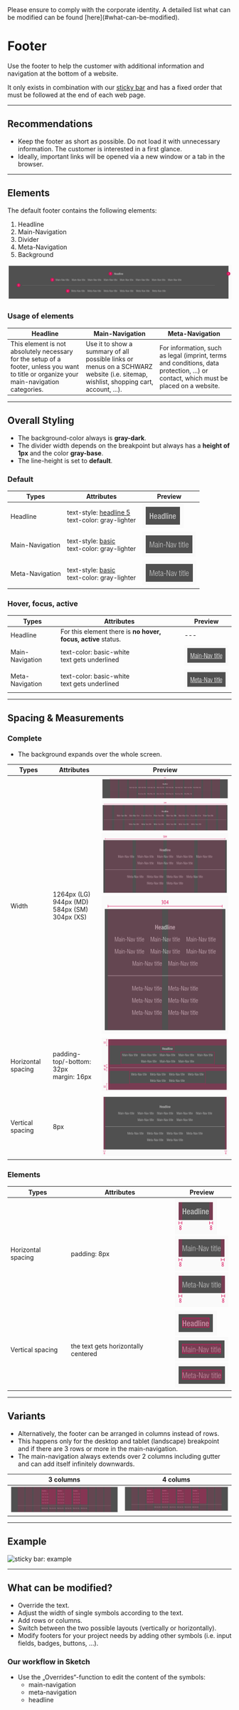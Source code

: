 <AlertInfo alertHeadline="Modifiable">
Please ensure to comply with the corporate identity. A detailed list what can be modified can be found [here](#what-can-be-modified).
</AlertInfo>


# Footer

Use the footer to help the customer with additional information and navigation at the bottom of a website.

It only exists in combination with our [sticky bar](../Sticky%20bar/Sticky%20bar.md) and has a fixed order that must be followed at the end of each web page.

---

## Recommendations

- Keep the footer as short as possible. Do not load it with unnecessary information. The customer is interested in a first glance.
- Ideally, important links will be opened via a new window or a tab in the browser.

---

## Elements

The default footer contains the following elements:

1. Headline
1. Main-Navigation
1. Divider
1. Meta-Navigation
1. Background

![footer complete LG](assets/complete/LG@1x.png)

### Usage of elements

| Headline | Main-Navigation | Meta-Navigation |
|---|---|---|
|This element is not absolutely necessary for the setup of a footer, unless you want to title or organize your main-navigation categories.|Use it to show a summary of all possible links or menus on a SCHWARZ website (i.e. sitemap, wishlist, shopping cart, account, ...).|For information, such as legal (imprint, terms and conditions, data protection, ...) or contact, which must be placed on a website.|

---

## Overall Styling

- The background-color always is **gray-dark**.
- The divider width depends on the breakpoint but always has a **height of 1px** and the color **gray-base**.
- The line-height is set to **default**.

### Default

| Types | Attributes | Preview |
|---|---|---|
| Headline | text-style: [headline 5](../../General/Typography/Typography.md#headlines-headline-level-5)<br>text-color: gray-lighter | ![headline: default](assets/elements/headline/default@1x.png) |
| Main-Navigation | text-style: [basic](../../General/Typography/Typography.md#basic)<br>text-color: gray-lighter | ![main-nav: default](assets/elements/main-nav/default@1x.png) |
| Meta-Navigation | text-style: [basic](../../General/Typography/Typography.md#basic)<br>text-color: gray-lighter | ![meta-nav: default](assets/elements/meta-nav/default@1x.png)|

### Hover, focus, active

| Types | Attributes | Preview |
|---|---|---|
| Headline | For this element there is **no hover, focus, active** status. | --- |
| Main-Navigation | text-color: basic-white<br>text gets underlined | ![main-nav: hover](assets/elements/main-nav/hover@1x.png)|
| Meta-Navigation | text-color: basic-white<br>text gets underlined |![meta-nav: hover](assets/elements/meta-nav/hover@1x.png)|

---

## Spacing & Measurements

### Complete

- The background expands over the whole screen.

| Types | Attributes | Preview |
|---|---|---|
| Width | 1264px (LG)<br> 944px (MD)<br> 584px (SM)<br> 304px (XS) |![Width: LG](assets/measurements/width/LG@1x.png)<br>![Width: MD](assets/measurements/width/MD@1x.png)<br>![Width: SM](assets/measurements/width/SM@1x.png)<br>![Width: XS](assets/measurements/width/XS@1x.png)|
| Horizontal spacing | padding-top/-bottom: 32px<br>margin: 16px |![Horizontal-spacing](assets/measurements/complete/horizontal-spacing@1x.png)|
| Vertical spacing | 8px |![Vertical-spacing](assets/measurements/complete/vertical-spacing@1x.png)|

### Elements

| Types | Attributes | Preview |
|---|---|---|
| Horizontal spacing | padding: 8px | ![Horizontal-spacing: headline](assets/measurements/headline/horizontal-spacing@1x.png)<br>![Vertical-spacing: main-nav](assets/measurements/main-nav/horizontal-spacing@1x.png)<br>![Horizontal-spacing: meta-nav](assets/measurements/meta-nav/horizontal-spacing@1x.png) |
| Vertical spacing | the text gets horizontally centered | ![Vertical-spacing: headline](assets/measurements/headline/vertical-spacing@1x.png)<br>![Vertical-spacing: main-nav](assets/measurements/main-nav/vertical-spacing@1x.png)<br>![Vertical-spacing: meta-nav](assets/measurements/meta-nav/vertical-spacing@1x.png) |


---

## Variants

- Alternatively, the footer can be arranged in columns instead of rows.
- This happens only for the desktop and tablet (landscape) breakpoint and if there are 3 rows or more in the main-navigation.
- The main-navigation always extends over 2 columns including gutter and can add itself infinitely downwards.

| 3 columns | 4 colums |
|---|---|
|![footer: 3 cols](assets/variants/LG/3cols@1x.png)|![footer: 4 cols](assets/variants/LG/4cols@1x.png)|

---

## Example

 ![sticky bar: example](assets/example/sticky-bar-example.gif)

 ---

## What can be modified?

- Override the text.
- Adjust the width of single symbols according to the text.
- Add rows or columns.
- Switch between the two possible layouts (vertically or horizontally).
- Modify footers for your project needs by adding other symbols (i.e. input fields, badges, buttons, …).

### Our workflow in Sketch

- Use the „Overrides“-function to edit the content of the symbols:
  - main-navigation
  - meta-navigation
  - headline
